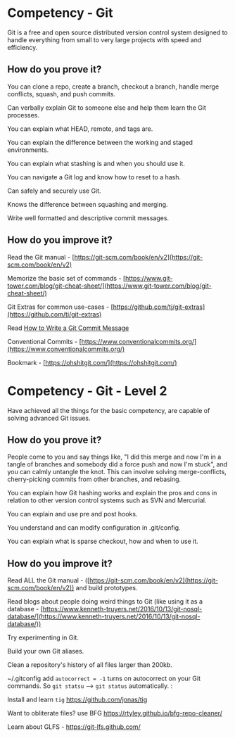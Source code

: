 # Competency - Git

Git is a free and open source distributed version control system designed to handle everything from small to very large projects with speed and efficiency.

## How do you prove it?

You can clone a repo, create a branch, checkout a branch, handle merge conflicts, squash, and push commits.

Can verbally explain Git to someone else and help them learn the Git processes.

You can explain what HEAD, remote, and tags are.

You can explain the difference between the working and staged environments.

You can explain what stashing is and when you should use it. 

You can navigate a Git log and know how to reset to a hash.

Can safely and securely use Git.

Knows the difference between squashing and merging.

Write well formatted and descriptive commit messages.

## How do you improve it?

Read the Git manual - [https://git-scm.com/book/en/v2](https://git-scm.com/book/en/v2)

Memorize the basic set of commands - [https://www.git-tower.com/blog/git-cheat-sheet/](https://www.git-tower.com/blog/git-cheat-sheet/)

Git Extras for common use-cases - [https://github.com/tj/git-extras](https://github.com/tj/git-extras)

Read [How to Write a Git Commit Message](https://chris.beams.io/posts/git-commit/)

Conventional Commits - [https://www.conventionalcommits.org/](https://www.conventionalcommits.org/)

Bookmark - [https://ohshitgit.com/](https://ohshitgit.com/)

# Competency - Git - Level 2

Have achieved all the things for the basic competency, are capable of solving advanced Git issues.

## How do you prove it?

People come to you and say things like, "I did this merge and now I'm in a tangle of branches and somebody did a force push and now I'm stuck", and you can calmly untangle the knot. This can involve solving merge-conflicts, cherry-picking commits from other branches, and rebasing.

You can explain how Git hashing works and explain the pros and cons in relation to other version control systems such as SVN and Mercurial.

You can explain and use pre and post hooks.

You understand and can modify configuration in .git/config.

You can explain what is sparse checkout, how and when to use it.

## How do you improve it?

Read ALL the Git manual - ([https://git-scm.com/book/en/v2](https://git-scm.com/book/en/v2)) and build prototypes.

Read blogs about people doing weird things to Git (like using it as a database - [https://www.kenneth-truyers.net/2016/10/13/git-nosql-database/](https://www.kenneth-truyers.net/2016/10/13/git-nosql-database/)) 

Try experimenting in Git.

Build your own Git aliases.

Clean a repository's history of all files larger than 200kb.

~/.gitconfig add `autocorrect = -1` turns on autocorrect on your Git commands. So `git statsu` --> `git status` automatically.  :

Install and learn `tig` https://github.com/jonas/tig

Want to obliterate files? use BFG https://rtyley.github.io/bfg-repo-cleaner/

Learn about GLFS - https://git-lfs.github.com/

